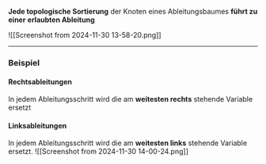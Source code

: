 **Jede topologische Sortierung** der Knoten eines Ableitungsbaumes **führt zu einer**
**erlaubten Ableitung**

![[Screenshot from 2024-11-30 13-58-20.png]]

---
### Beispiel
#### Rechtsableitungen 
In jedem Ableitungsschritt wird die am **weitesten rechts** stehende
Variable ersetzt
#### Linksableitungen 
In jedem Ableitungsschritt wird die am **weitesten links** stehende
Variable ersetzt.
![[Screenshot from 2024-11-30 14-00-24.png]]